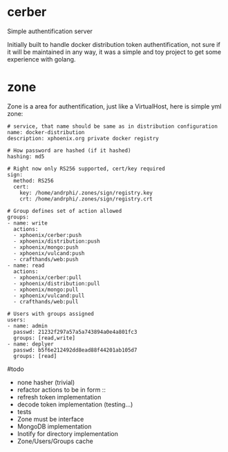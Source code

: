 # cerber
Simple authentification server

Initially built to handle docker distribution token authentification, not sure if it will be maintained in any way, it was a simple and toy project to get some experience with golang.

# zone
Zone is a area for authentification, just like a VirtualHost, here is simple yml zone:
```
# service, that name should be same as in distribution configuration
name: docker-distribution
description: xphoenix.org private docker registry

# How password are hashed (if it hashed)
hashing: md5

# Right now only RS256 supported, cert/key required
sign:
  method: RS256
  cert:
    key: /home/andrphi/.zones/sign/registry.key
    crt: /home/andrphi/.zones/sign/registry.crt

# Group defines set of action allowed
groups: 
- name: write
  actions:
  - xphoenix/cerber:push
  - xphoenix/distribution:push
  - xphoenix/mongo:push
  - xphoenix/vulcand:push
  - crafthands/web:push
- name: read
  actions:
  - xphoenix/cerber:pull
  - xphoenix/distribution:pull
  - xphoenix/mongo:pull
  - xphoenix/vulcand:pull
  - crafthands/web:pull

# Users with groups assigned
users:
- name: admin
  passwd: 21232f297a57a5a743894a0e4a801fc3
  groups: [read,write]
- name: deplyer
  passwd: b5f6e212492dd8ead88f44201ab105d7
  groups: [read]
```

#todo
- none hasher (trivial)
- refactor actions to be in form <type>:<name>:<action>
- refresh token implementation
- decode token implementation (testing...)
- tests
- Zone must be interface
- MongoDB implementation
- Inotify for directory implementation
- Zone/Users/Groups cache
